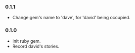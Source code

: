 ### 0.1.1
- Change gem's name to 'dave', for 'david' being occupied.

### 0.1.0
- Init ruby gem.
- Record david's stories.
